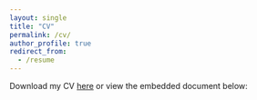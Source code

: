 ```yaml
---
layout: single
title: "CV"
permalink: /cv/
author_profile: true
redirect_from:
  - /resume
---
```


Download my CV [here](../files/ZacharyGarvin_CV_Nov2021.pdf) or view the embedded document below:

<object data="../files/ZacharyGarvin_CV_Nov2021.pdf" width="1000" height="1000" type='application/pdf'></object>
